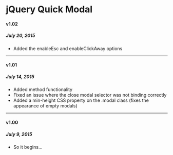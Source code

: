 # jQuery Quick Modal

#### v1.02
##### July 20, 2015
* Added the enableEsc and enableClickAway options

---

#### v1.01
##### July 14, 2015
* Added method functionality
* Fixed an issue where the close modal selector was not binding correctly
* Added a min-height CSS property on the .modal class (fixes the appearance of empty modals)

---

#### v1.00
##### July 9, 2015
* So it begins...